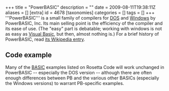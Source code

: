 +++
title = "PowerBASIC"
description = ""
date = 2009-08-11T19:38:11Z
aliases = []
[extra]
id = 4678
[taxonomies]
categories = []
tags = []
+++
'''PowerBASIC''' is a small family of compilers for [DOS](https://rosettacode.org/wiki/DOS) and [Windows](https://rosettacode.org/wiki/Windows) by PowerBASIC, Inc. Its main selling point is the efficiency of the compiler and its ease of use. (The "easy" part is debatable; working with windows is not as easy as [Visual Basic](https://rosettacode.org/wiki/Visual_Basic), but then, almost nothing is.) For a brief history of PowerBASIC, read [its Wikipedia entry](https://en.wikipedia.org/wiki/PowerBASIC).

## Code example
Many of the [BASIC](https://rosettacode.org/wiki/BASIC) examples listed on Rosetta Code will work unchanged in PowerBASIC -- especially the DOS version -- although there are often enough differences between PB and the various other BASICs (especially the Windows versions) to warrant PB-specific examples.

